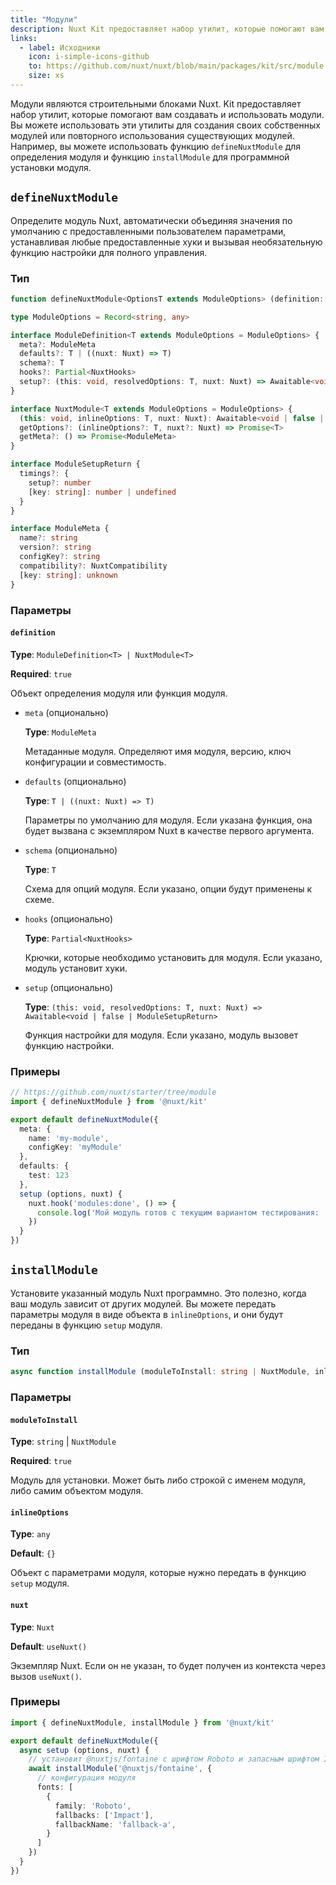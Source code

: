 ```yaml
---
title: "Модули"
description: Nuxt Kit предоставляет набор утилит, которые помогают вам создавать и использовать модули. Вы можете использовать эти утилиты для создания своих собственных модулей или повторного использования существующих модулей.
links:
  - label: Исходники
    icon: i-simple-icons-github
    to: https://github.com/nuxt/nuxt/blob/main/packages/kit/src/module
    size: xs
---
```


Модули являются строительными блоками Nuxt. Kit предоставляет набор утилит, которые помогают вам создавать и использовать модули. Вы можете использовать эти утилиты для создания своих собственных модулей или повторного использования существующих модулей. Например, вы можете использовать функцию `defineNuxtModule` для определения модуля и функцию `installModule` для программной установки модуля.

## `defineNuxtModule`

Определите модуль Nuxt, автоматически объединяя значения по умолчанию с предоставленными пользователем параметрами, устанавливая любые предоставленные хуки и вызывая необязательную функцию настройки для полного управления.

### Тип

```ts
function defineNuxtModule<OptionsT extends ModuleOptions> (definition: ModuleDefinition<OptionsT> | NuxtModule<OptionsT>): NuxtModule<OptionsT>

type ModuleOptions = Record<string, any>

interface ModuleDefinition<T extends ModuleOptions = ModuleOptions> {
  meta?: ModuleMeta
  defaults?: T | ((nuxt: Nuxt) => T)
  schema?: T
  hooks?: Partial<NuxtHooks>
  setup?: (this: void, resolvedOptions: T, nuxt: Nuxt) => Awaitable<void | false | ModuleSetupReturn>
}

interface NuxtModule<T extends ModuleOptions = ModuleOptions> {
  (this: void, inlineOptions: T, nuxt: Nuxt): Awaitable<void | false | ModuleSetupReturn>
  getOptions?: (inlineOptions?: T, nuxt?: Nuxt) => Promise<T>
  getMeta?: () => Promise<ModuleMeta>
}

interface ModuleSetupReturn {
  timings?: {
    setup?: number
    [key: string]: number | undefined
  }
}

interface ModuleMeta {
  name?: string
  version?: string
  configKey?: string
  compatibility?: NuxtCompatibility
  [key: string]: unknown
}
```

### Параметры

#### `definition`

**Type**: `ModuleDefinition<T> | NuxtModule<T>`

**Required**: `true`

Объект определения модуля или функция модуля.

- `meta` (опционально)

  **Type**: `ModuleMeta`

  Метаданные модуля. Определяют имя модуля, версию, ключ конфигурации и совместимость.

- `defaults` (опционально)

  **Type**: `T | ((nuxt: Nuxt) => T)`

  Параметры по умолчанию для модуля. Если указана функция, она будет вызвана с экземпляром Nuxt в качестве первого аргумента.

- `schema` (опционально)

  **Type**: `T`

  Схема для опций модуля. Если указано, опции будут применены к схеме.

- `hooks` (опционально)

  **Type**: `Partial<NuxtHooks>`

  Крючки, которые необходимо установить для модуля. Если указано, модуль установит хуки.

- `setup` (опционально)

  **Type**: `(this: void, resolvedOptions: T, nuxt: Nuxt) => Awaitable<void | false | ModuleSetupReturn>`

  Функция настройки для модуля. Если указано, модуль вызовет функцию настройки.

### Примеры

```ts
// https://github.com/nuxt/starter/tree/module
import { defineNuxtModule } from '@nuxt/kit'

export default defineNuxtModule({
  meta: {
    name: 'my-module',
    configKey: 'myModule'
  },
  defaults: {
    test: 123
  },
  setup (options, nuxt) {
    nuxt.hook('modules:done', () => {
      console.log('Мой модуль готов с текущим вариантом тестирования: ', options.test)
    })
  }
})
```

## `installModule`

Установите указанный модуль Nuxt программно. Это полезно, когда ваш модуль зависит от других модулей. Вы можете передать параметры модуля в виде объекта в `inlineOptions`, и они будут переданы в функцию `setup` модуля.

### Тип

```ts
async function installModule (moduleToInstall: string | NuxtModule, inlineOptions?: any, nuxt?: Nuxt)
```

### Параметры

#### `moduleToInstall`

**Type**: `string` | `NuxtModule`

**Required**: `true`

Модуль для установки. Может быть либо строкой с именем модуля, либо самим объектом модуля.

#### `inlineOptions`

**Type**: `any`

**Default**: `{}`

Объект с параметрами модуля, которые нужно передать в функцию `setup` модуля.

#### `nuxt`

**Type**: `Nuxt`

**Default**: `useNuxt()`

Экземпляр Nuxt. Если он не указан, то будет получен из контекста через вызов `useNuxt()`.

### Примеры

```ts
import { defineNuxtModule, installModule } from '@nuxt/kit'

export default defineNuxtModule({
  async setup (options, nuxt) {
    // установит @nuxtjs/fontaine с шрифтом Roboto и запасным шрифтом Impact
    await installModule('@nuxtjs/fontaine', {
      // конфигурация модуля
      fonts: [
        {
          family: 'Roboto',
          fallbacks: ['Impact'],
          fallbackName: 'fallback-a',
        }
      ]
    })
  }
})
```
